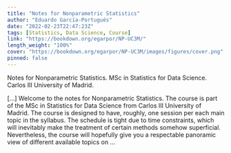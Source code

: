 ```yaml
---
title: "Notes for Nonparametric Statistics"
author: "Eduardo García-Portugués"
date: "2022-02-23T22:47:23Z"
tags: [Statistics, Data Science, Course]
link: "https://bookdown.org/egarpor/NP-UC3M/"
length_weight: "100%"
cover: "https://bookdown.org/egarpor/NP-UC3M/images/figures/cover.png"
pinned: false
---
```


<p>Notes for Nonparametric Statistics. MSc in Statistics for Data Science.
Carlos III University of Madrid.</p> [...] Welcome to the notes for Nonparametric Statistics. The course is part of the MSc in Statistics for Data Science from Carlos III University of Madrid. The course is designed to have, roughly, one session per each main topic in the syllabus. The schedule is tight due to time constraints, which will inevitably make the treatment of certain methods somehow superficial. Nevertheless, the course will hopefully give you a respectable panoramic view of different available topics on ...
